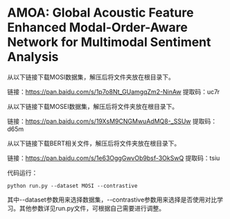 # AMOA: Global Acoustic Feature Enhanced Modal-Order-Aware Network for Multimodal Sentiment Analysis

从以下链接下载MOSI数据集，解压后将文件夹放在根目录下。

链接：https://pan.baidu.com/s/1p7o8Nt_GUamgqZm2-NinAw
提取码：uc7r 

从以下链接下载MOSEI数据集，解压后将文件夹放在根目录下。

链接：https://pan.baidu.com/s/19XsM9CNGMwuAdMQ8-_SSUw 
提取码：d65m 

从以下链接下载BERT相关文件，解压后将文件夹放在根目录下。

链接：https://pan.baidu.com/s/1e63OggGwvOb9bsf-3OkSwQ 
提取码：tsiu 

代码运行：

```
python run.py --dataset MOSI --contrastive
```

其中--dataset参数用来选择数据集，--contrastive参数用来选择是否使用对比学习。其他参数详见run.py文件，可根据自己需要进行调整。

